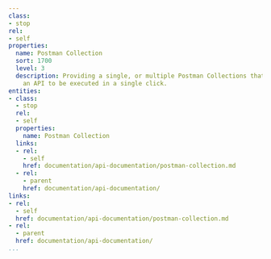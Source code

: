 ```yaml
---
class:
- stop
rel:
- self
properties:
  name: Postman Collection
  sort: 1700
  level: 3
  description: Providing a single, or multiple Postman Collections that allow for
    an API to be executed in a single click.
entities:
- class:
  - stop
  rel:
  - self
  properties:
    name: Postman Collection
  links:
  - rel:
    - self
    href: documentation/api-documentation/postman-collection.md
  - rel:
    - parent
    href: documentation/api-documentation/
links:
- rel:
  - self
  href: documentation/api-documentation/postman-collection.md
- rel:
  - parent
  href: documentation/api-documentation/
...
```

